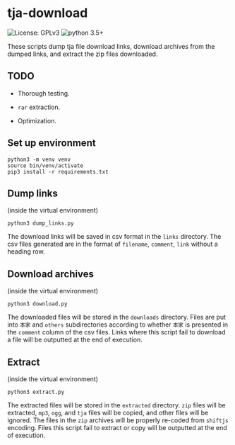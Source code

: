# tja-download

![License: GPLv3](https://img.shields.io/badge/License-GPLv3-green.svg)
![python 3.5+](https://img.shields.io/badge/python-3.5+-blue)

These scripts dump tja file download links, download archives from the dumped links, and extract the zip files downloaded.

## TODO

- Thorough testing.

- `rar` extraction.

- Optimization.

## Set up environment

```
python3 -m venv venv
source bin/venv/activate
pip3 install -r requirements.txt
```

## Dump links

(inside the virtual environment)

```
python3 dump_links.py
```

The download links will be saved in csv format in the `links` directory. The csv files generated are in the format of `filename`, `comment`, `link` without a heading row.

## Download archives

(inside the virtual environment)

```
python3 download.py
```

The downloaded files will be stored in the `downloads` directory. Files are put into `本家` and `others` subdirectories according to whether `本家` is presented in the `comment` column of the csv files. Links where this script fail to download a file will be outputted at the end of execution.

## Extract

(inside the virtual environment)

```
python3 extract.py
```

The extracted files will be stored in the `extracted` directory. `zip` files will be extracted, `mp3`, `ogg`, and `tja` files will be copied, and other files will be ignored. The files in the `zip` archives will be properly re-coded from `shiftjs` encoding. Files this script fail to extract or copy will be outputted at the end of execution.
